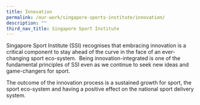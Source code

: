 ```yaml
---
title: Innovation
permalink: /our-work/singapore-sports-institute/innovation/
description: ""
third_nav_title: Singapore Sport Institute
---
```



Singapore Sport Institute (SSI) recognises that embracing innovation is a critical component to stay ahead of the curve in the face of an ever-changing sport eco-system.  Being innovation-integrated is one of the fundamental principles of SSI even as we continue to seek new ideas and game-changers for sport.

The outcome of the innovation process is a sustained growth for sport, the sport eco-system and having a positive effect on the national sport delivery system.